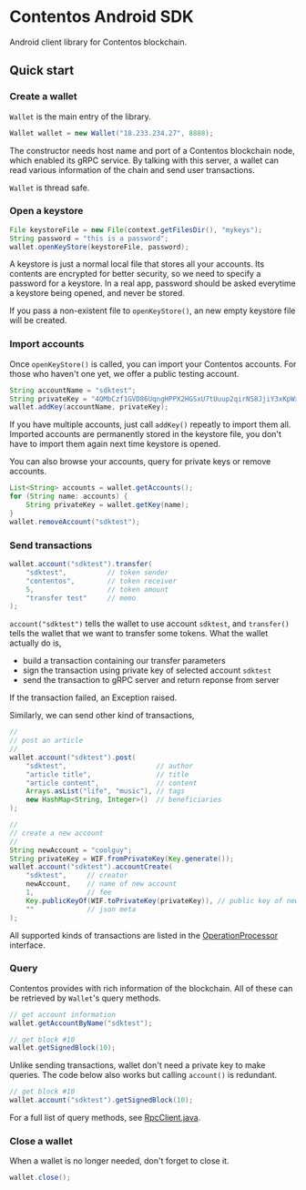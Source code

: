 # Contentos Android SDK

Android client library for Contentos blockchain.

## Quick start

### Create a wallet

`Wallet` is the main entry of the library. 

```java
Wallet wallet = new Wallet("18.233.234.27", 8888);
```

The constructor needs host name and port of a Contentos blockchain node, which enabled its gRPC service. By talking with this server, a wallet can read various information of the chain and send user transactions.

`Wallet` is thread safe.

### Open a keystore

```java
File keystoreFile = new File(context.getFilesDir(), "mykeys");
String password = "this is a password";
wallet.openKeyStore(keystoreFile, password);
```

A keystore is just a normal local file that stores all your accounts. Its contents are encrypted for better security, so we need to specify a password for a keystore. In a real app, password should be asked everytime a keystore being opened, and never be stored.

If you pass a non-existent file to `openKeyStore()`, an new empty keystore file will be created.

### Import accounts

Once `openKeyStore()` is called, you can import your Contentos accounts. For those who haven't one yet, we offer a public testing account.

```java
String accountName = "sdktest";
String privateKey = "4QMbCzf1GVD86UqngHPPX2HGSxU7tUuup2qirNS8JjiY3xKpWx";
wallet.addKey(accountName, privateKey);
```

If you have multiple accounts, just call `addKey()` repeatly to import them all. Imported accounts are permanently stored in the keystore file, you don't have to import them again next time keystore is opened. 

You can also browse your accounts, query for private keys or remove accounts.

```java
List<String> accounts = wallet.getAccounts();
for (String name: accounts) {
	String privateKey = wallet.getKey(name);
}
wallet.removeAccount("sdktest");
```

### Send transactions

```java
wallet.account("sdktest").transfer(
	"sdktest",          // token sender
	"contentos",        // token receiver
	5,                  // token amount
	"transfer test"     // memo
);
```

`account("sdktest")` tells the wallet to use account `sdktest`, and `transfer()` tells the wallet that we want to transfer some tokens. What the wallet actually do is,

- build a transaction containing our transfer parameters
- sign the transaction using private key of selected account `sdktest`
- send the transaction to gRPC server and return reponse from server

If the transaction failed, an Exception raised.

Similarly, we can send other kind of transactions,

```java
//
// post an article
//
wallet.account("sdktest").post(
	"sdktest",                      // author
	"article title",                // title
	"article content",              // content
	Arrays.asList("life", "music"), // tags
	new HashMap<String, Integer>()  // beneficiaries  
);

//
// create a new account
//
String newAccount = "coolguy";
String privateKey = WIF.fromPrivateKey(Key.generate());
wallet.account("sdktest").accountCreate(
	"sdktest",     // creator
	newAccount,    // name of new account
	1,             // fee
	Key.publicKeyOf(WIF.toPrivateKey(privateKey)), // public key of new account
	""             // json meta
);

```

All supported kinds of transactions are listed in the [OperationProcessor](src/sdk/src/main/java/io/contentos/android/sdk/rpc/Operation.java) interface.

### Query

Contentos provides with rich information of the blockchain. All of these can be retrieved by `Wallet`'s query methods.

```java
// get account information
wallet.getAccountByName("sdktest");

// get block #10
wallet.getSignedBlock(10);
```

Unlike sending transactions, wallet don't need a private key to make queries. The code below also works but calling `account()` is redundant.

```java
// get block #10
wallet.account("sdktest").getSignedBlock(10);
```

For a full list of query methods, see [RpcClient.java](src/sdk/src/main/java/io/contentos/android/sdk/rpc/RpcClient.java).

### Close a wallet

When a wallet is no longer needed, don't forget to close it. 

```java
wallet.close();
```


